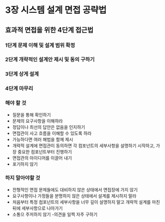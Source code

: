 # 3장 시스템 설계 면접 공략법

## 효과적 면접을 위한 4단계 접근법

### 1단계 문제 이해 및 설계 범위 확정

### 2단계 개략적인 설계안 제시 및 동의 구하기

### 3단계 상게 설계

### 4단계 마무리

### 해야 할 것

- 질문을 통해 확인하기
- 문제의 요구사항을 이해하라
- 정답이나 최선의 답안은 없음을 인지하기
- 면접관이 사고 흐름을 이해할 수 있도록 하라
- 가능하다면 여러 해법을 함께 제시
- 개략적 설계에 면접관이 동의하면 각 컴포넌트의 세부사항을 설명하기 시작하고, 가장 중요한 컴포넌트부터 진행하기
- 면접관의 아이디어를 이끌어 내기
- 포기하지 않기

### 하지 말아야할 것

- 전형적인 면접 문제들에도 대비하지 않은 상태에서 면접장에 가지 않기
- 요구사항이나 가정들을 분명하지 않은 상태에서 설계를 제시하지 말라
- 처음부터 특정 컴포넌트의 세부사항을 너무 깊이 설명하지 말고 개략적 설계를 마친 뒤에 세부사항으로 나아가기
- 소통으 주저하지 않기 -의견을 일찍 자주 구하기
